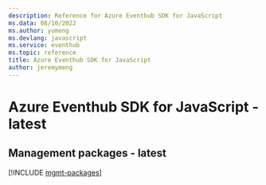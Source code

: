 ```yaml
---
description: Reference for Azure Eventhub SDK for JavaScript
ms.data: 08/10/2022
ms.author: yumeng
ms.devlang: javascript
ms.service: eventhub
ms.topic: reference
title: Azure Eventhub SDK for JavaScript
author: jeremymeng
---
```

# Azure Eventhub SDK for JavaScript - latest

## Management packages - latest
[!INCLUDE [mgmt-packages](eventhub-mgmt-index.md)]